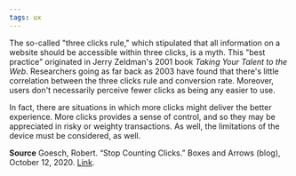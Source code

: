 ```yaml
---
tags: ux
---
```


The so-called "three clicks rule," which stipulated that all information on a website should be accessible within three clicks, is a myth. This "best practice" originated in Jerry Zeldman's 2001 book _Taking Your Talent to the Web_. Researchers going as far back as 2003 have found that there's little correlation between the three clicks rule and conversion rate. Moreover, users don't necessarily perceive fewer clicks as being any easier to use.

In fact, there are situations in which more clicks might deliver the better experience. More clicks provides a sense of control, and so they may be appreciated in risky or weighty transactions. As well, the limitations of the device must be considered, as well.

**Source**
Goesch, Robert. “Stop Counting Clicks.” Boxes and Arrows (blog), October 12, 2020. [Link](https://boxesandarrows.com/stop-counting-clicks/).